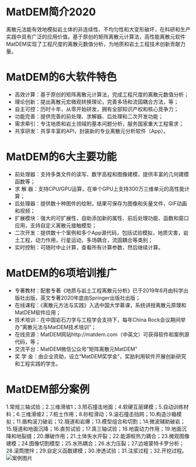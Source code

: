 MatDEM简介2020
===============
离散元法能有效地模拟岩土体的非连续性、不均匀性和大变形破坏，在科研和生产实践中具有广泛的应用价值。基于原创的矩阵离散元计算法，高性能离散元软件MatDEM实现了工程尺度的离散元数值分析，为地质和岩土工程技术创新贡献力量。

# MatDEM的6大软件特色
- 高效计算：基于原创的矩阵离散元计算法，完成工程尺度的离散元数值分析；
- 理论创新：提出离散元宏微观转换理论，完善多场和流固耦合方法，等；
- 自主可控：历时十年，从零开始研发，拥有全部知识产权和核心竞争力； 
- 功能完善：提供完善的前处理、求解器、后处理和二次开发功能；
- 需求牵引：专注地质和岩土领域的基本问题分析，服务国家重大工程需求；
- 共享研发：共享丰富的API，封装新的专业离散元分析软件（App）。

# MatDEM的6大主要功能
- 前处理器：支持多类文件的读写、数字高程和图像建模，提供丰富的几何建模函数等；
- 求 解 器：支持CPU/GPU运算，在单个GPU上支持300万三维单元的高性能计算；
- 后处理器：提供数十种图件的绘制，结果可保存为图像和矢量文件，GIF动画和视频；
- 扩展模块：强大的可扩展性，自助添加新的属性、前后处理功能、函数和窗口应用，支持自定义离散元接触模型；
- 二次开发：提供数十个案例和多个App源代码，包括试验模拟，地质灾害，岩土工程，动力作用，行星运动，多场耦合，流固耦合等类别；
- 实时控制：可随时中止计算，查看所有计算参数，然后继续计算。

# MatDEM的6项培训推广
- 专著教材：配套专著《地质与岩土工程离散元分析》已于2019年6月由科学出版社出版，英文专著2020年底由Springer出版社出版；
- 在线课程：《离散元方法与实践》入选中国大学慕课，系统讲授离散元原理和MatDEM软件应用；
- 技术培训：在中国岩石力学与工程学会支持下，每年China Rock会议期间举办“离散元法与MatDEM技术培训”；
- 在线资源：MatDEM网站http://matdem.com（中英文）可获得软件和案例源代码，等；
- 交流平台：MatDEM微信公众号“矩阵离散元MatDEM”
- 奖 学 金：由企业资助，设立“MatDEM奖学金”，奖励利用软件开展创新研究和工程实践的学生。

MatDEM部分案例
==========================
1.常规三轴试验；2.三维滑坡1；3.陨石撞击地面；4.软硬互层建模；5.自动训练材料；6.三维滑坡2；7.桩土作用；8.砂粒滑动；9.滚石撞击挡网；10.构造沙箱模拟；11.盾构滚刀破岩；12.隧道和岩爆；13.模型组合和切割；14.微波辅助破岩；15.隧道和地面沉降；16.直剪试验；17.真三轴试验；18.地震动力作用；19.地面沉降和地裂缝；20.爆破作用；21.土体失水开裂；22.能源桩热力耦合；23.微观图像建模；24.图像切割模型；25.水热耦合；26.水力压裂；27.边坡蒙特卡罗分析；28.滚筒搅拌；29.自定义函数建模；30.渗透试验；31.注浆过程；32.开挖过程。
![案例图片](https://s1.ax1x.com/2020/08/13/dSLVXt.png)

